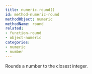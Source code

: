 ```yaml
---
title: numeric.round()
id: method-numeric-round
methodObject: numeric
methodName: round
related:
- function-round
- object-numeric
categories:
- numeric
- number
---
```


Rounds a number to the closest integer.